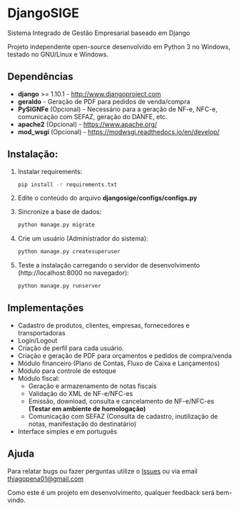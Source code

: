 # DjangoSIGE

Sistema Integrado de Gestão Empresarial baseado em Django

Projeto independente open-source desenvolvido em Python 3 no Windows, testado no GNU/Linux e Windows.


## Dependências

- **django** >= 1.10.1 - http://www.djangoproject.com
- **geraldo** - Geração de PDF para pedidos de venda/compra
- **PySIGNFe** (Opcional) - Necessário para a geração de NF-e, NFC-e, comunicação com SEFAZ, geração do DANFE, etc.
- **apache2** (Opcional) - https://www.apache.org/
- **mod_wsgi** (Opcional) - https://modwsgi.readthedocs.io/en/develop/

## Instalação:

1. Instalar requirements:

    ```bash
    pip install -r requirements.txt
    ```

2. Edite o conteúdo do arquivo **djangosige/configs/configs.py**
3. Sincronize a base de dados:

    ```bash
    python manage.py migrate
    ```

4. Crie um usuário (Administrador do sistema):

    ```bash
    python manage.py createsuperuser
    ```

5. Teste a instalação carregando o servidor de desenvolvimento (http://localhost:8000 no navegador):

    ```bash
    python manage.py runserver
    ```

## Implementações

- Cadastro de produtos, clientes, empresas, fornecedores e transportadoras
- Login/Logout
- Criação de perfil para cada usuário.
- Criação e geração de PDF para orçamentos e pedidos de compra/venda
- Módulo financeiro (Plano de Contas, Fluxo de Caixa e Lançamentos)
- Módulo para controle de estoque
- Módulo fiscal:
    - Geração e armazenamento de notas fiscais
    - Validação do XML de NF-e/NFC-es
    - Emissão, download, consulta e cancelamento de NF-e/NFC-es **(Testar em ambiente de homologação)**
    - Comunicação com SEFAZ (Consulta de cadastro, inutilização de notas, manifestação do destinatário)
- Interface simples e em português

## Ajuda

Para relatar bugs ou fazer perguntas utilize o [Issues](https://github.com/thiagopena/djangoSIGE/issues) ou via email thiagopena01@gmail.com

Como este é um projeto em desenvolvimento, qualquer feedback será bem-vindo.